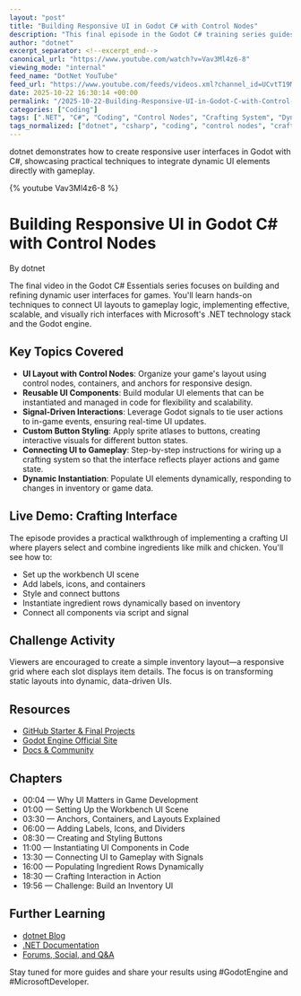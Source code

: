 ```yaml
---
layout: "post"
title: "Building Responsive UI in Godot C# with Control Nodes"
description: "This final episode in the Godot C# training series guides developers through designing responsive user interfaces in Godot. The video focuses on using control nodes, signal-driven interactions, and reusable UI components, demonstrating best practices for integrating UI with gameplay. Viewers will see live walkthroughs of dynamic layouts, custom button visuals, code-based UI instantiation, and the creation of a crafting system tied to game state."
author: "dotnet"
excerpt_separator: <!--excerpt_end-->
canonical_url: "https://www.youtube.com/watch?v=Vav3Ml4z6-8"
viewing_mode: "internal"
feed_name: "DotNet YouTube"
feed_url: "https://www.youtube.com/feeds/videos.xml?channel_id=UCvtT19MZW8dq5Wwfu6B0oxw"
date: 2025-10-22 16:30:14 +00:00
permalink: "/2025-10-22-Building-Responsive-UI-in-Godot-C-with-Control-Nodes.html"
categories: ["Coding"]
tags: [".NET", "C#", "Coding", "Control Nodes", "Crafting System", "Dynamic UI", "Game Development", "GameDev", "Godot Engine", "Indie Development", "Microsoft Developer", "Reusable Components", "Signals", "Sprite Atlas", "UI Design", "UI Programming", "User Interface", "Videos", "VS Code"]
tags_normalized: ["dotnet", "csharp", "coding", "control nodes", "crafting system", "dynamic ui", "game development", "gamedev", "godot engine", "indie development", "microsoft developer", "reusable components", "signals", "sprite atlas", "ui design", "ui programming", "user interface", "videos", "vs code"]
---
```


dotnet demonstrates how to create responsive user interfaces in Godot with C#, showcasing practical techniques to integrate dynamic UI elements directly with gameplay.<!--excerpt_end-->

{% youtube Vav3Ml4z6-8 %}

# Building Responsive UI in Godot C# with Control Nodes

By dotnet

The final video in the Godot C# Essentials series focuses on building and refining dynamic user interfaces for games. You'll learn hands-on techniques to connect UI layouts to gameplay logic, implementing effective, scalable, and visually rich interfaces with Microsoft's .NET technology stack and the Godot engine.

## Key Topics Covered

- **UI Layout with Control Nodes**: Organize your game's layout using control nodes, containers, and anchors for responsive design.
- **Reusable UI Components**: Build modular UI elements that can be instantiated and managed in code for flexibility and scalability.
- **Signal-Driven Interactions**: Leverage Godot signals to tie user actions to in-game events, ensuring real-time UI updates.
- **Custom Button Styling**: Apply sprite atlases to buttons, creating interactive visuals for different button states.
- **Connecting UI to Gameplay**: Step-by-step instructions for wiring up a crafting system so that the interface reflects player actions and game state.
- **Dynamic Instantiation**: Populate UI elements dynamically, responding to changes in inventory or game data.

## Live Demo: Crafting Interface

The episode provides a practical walkthrough of implementing a crafting UI where players select and combine ingredients like milk and chicken. You'll see how to:

- Set up the workbench UI scene
- Add labels, icons, and containers
- Style and connect buttons
- Instantiate ingredient rows dynamically based on inventory
- Connect all components via script and signal

## Challenge Activity

Viewers are encouraged to create a simple inventory layout—a responsive grid where each slot displays item details. The focus is on transforming static layouts into dynamic, data-driven UIs.

## Resources

- [GitHub Starter & Final Projects](https://github.com/microsoft/godot-csharp-essentials)
- [Godot Engine Official Site](https://godotengine.org/)
- [Docs & Community](https://learn.microsoft.com/dotnet)

## Chapters

- 00:04 — Why UI Matters in Game Development
- 01:00 — Setting Up the Workbench UI Scene
- 03:30 — Anchors, Containers, and Layouts Explained
- 06:00 — Adding Labels, Icons, and Dividers
- 08:30 — Creating and Styling Buttons
- 11:00 — Instantiating UI Components in Code
- 13:30 — Connecting UI to Gameplay with Signals
- 16:00 — Populating Ingredient Rows Dynamically
- 18:30 — Crafting Interaction in Action
- 19:56 — Challenge: Build an Inventory UI

## Further Learning

- [dotnet Blog](https://aka.ms/dotnet/blog)
- [.NET Documentation](https://learn.microsoft.com/dotnet)
- [Forums, Social, and Q&A](https://aka.ms/dotnet/forums)

Stay tuned for more guides and share your results using #GodotEngine and #MicrosoftDeveloper.
